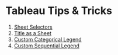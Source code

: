 # Tableau Tips & Tricks

1. [Sheet Selectors](docs/Tableau-Tips-Tricks-1-Sheet-Selectors.md) 
2. [Title as a Sheet](docs/Tableau-Tips-Tricks-2-Title-as-a-Sheet.md)
3. [Custom Categorical Legend](docs/Tableau-Tips-Tricks-3-Custom-Categorical-Legend.md)
4. [Custom Sequential Legend](docs/Tableau-Tips-Tricks-4-Custom-Sequential-Legend.md)